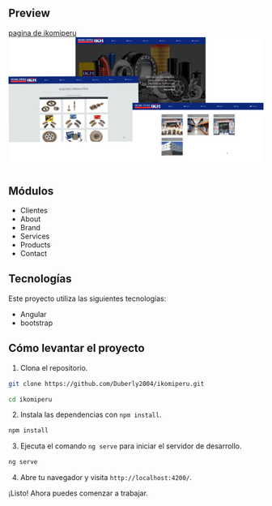 ## Preview  

[pagina de ikomiperu](https://www.ikomiperu.com/)
![Preview](public/preview.png)

## Módulos

- Clientes
- About
- Brand
- Services
- Products
- Contact

## Tecnologías

Este proyecto utiliza las siguientes tecnologías:

- Angular
- bootstrap

## Cómo levantar el proyecto

1. Clona el repositorio.

```bash
git clone https://github.com/Duberly2004/ikomiperu.git
```

```bash
cd ikomiperu
```

2. Instala las dependencias con `npm install`.

```bash
npm install
```

3. Ejecuta el comando `ng serve` para iniciar el servidor de desarrollo.

```bash
ng serve
```

4. Abre tu navegador y visita `http://localhost:4200/`.

¡Listo! Ahora puedes comenzar a trabajar.